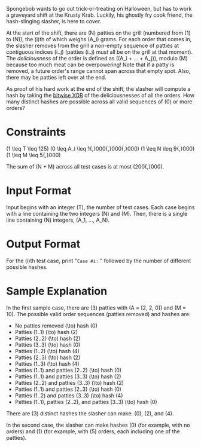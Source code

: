 Spongebob wants to go out trick-or-treating on Halloween, but has to work a graveyard shift at the Krusty Krab. Luckily, his ghostly fry cook friend, the hash-slinging slasher, is here to cover.

At the start of the shift, there are \(N\) patties on the grill (numbered from \(1\) to \(N\)), the \(i\)th of which weighs \(A_i\) grams. For each order that comes in, the slasher removes from the grill a non-empty sequence of patties at contiguous indices \(i..j\) (patties \(i..j\) must all be on the grill at that moment). The *deliciousness* of the order is defined as \((A_i + ... + A_j)\), modulo \(M\) because too much meat can be overpowering! Note that if a patty is removed, a future order's range cannot span across that empty spot. Also, there may be patties left over at the end.

As proof of his hard work at the end of the shift, the slasher will compute a hash by taking the [bitwise XOR](https://en.wikipedia.org/wiki/Bitwise_operation) of the deliciousnesses of all the orders. How many distinct hashes are possible across all valid sequences of \(0\) or more orders?


# Constraints

\(1 \leq T \leq 125\)
\(0 \leq A_i \leq 1{,}000{,}000{,}000\)
\(1 \leq N \leq 9{,}000\)
\(1 \leq M \leq 5{,}000\)

The sum of \(N + M\) across all test cases is at most \(200{,}000\).


# Input Format

Input begins with an integer \(T\), the number of test cases. Each case begins with a line containing the two integers \(N\) and \(M\). Then, there is a single line containing \(N\) integers, \(A_1, ..., A_N\).


# Output Format

For the \(i\)th test case, print "`Case #i:` " followed by the number of different possible hashes.


# Sample Explanation

In the first sample case, there are \(3\) patties with \(A = [2, 2, 0]\) and \(M = 10\). The possible valid order sequences (patties removed) and hashes are:

- No patties removed \(\to\) hash \(0\)
- Patties \(1..1\) \(\to\) hash \(2\)
- Patties \(2..2\) \(\to\) hash \(2\)
- Patties \(3..3\) \(\to\) hash \(0\)
- Patties \(1..2\) \(\to\) hash \(4\)
- Patties \(2..3\) \(\to\) hash \(2\)
- Patties \(1..3\) \(\to\) hash \(4\)
- Patties \(1..1\) and patties \(2..2\) \(\to\) hash \(0\)
- Patties \(1..1\) and patties \(3..3\) \(\to\) hash \(2\)
- Patties \(2..2\) and patties \(3..3\) \(\to\) hash \(2\)
- Patties \(1..1\) and patties \(2..3\) \(\to\) hash \(0\)
- Patties \(1..2\) and patties \(3..3\) \(\to\) hash \(4\)
- Patties \(1..1\), patties \(2..2\), and patties \(3..3\) \(\to\) hash \(0\)

There are \(3\) distinct hashes the slasher can make: \(0\), \(2\), and \(4\).

In the second case, the slasher can make hashes \(0\) (for example, with no orders) and \(1\) (for example, with \(5\) orders, each including one of the patties).



